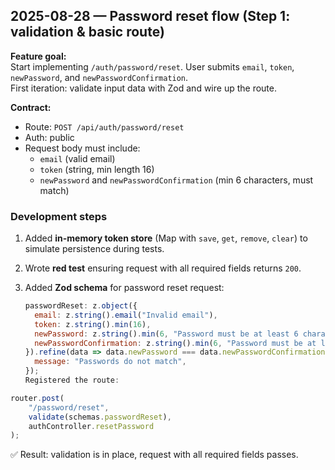 ## 2025-08-28 — Password reset flow (Step 1: validation & basic route)

**Feature goal:**  
Start implementing `/auth/password/reset`. User submits `email`, `token`, `newPassword`, and `newPasswordConfirmation`.  
First iteration: validate input data with Zod and wire up the route.

**Contract:**

- Route: `POST /api/auth/password/reset`
- Auth: public
- Request body must include:
  - `email` (valid email)
  - `token` (string, min length 16)
  - `newPassword` and `newPasswordConfirmation` (min 6 characters, must match)

### Development steps

1. Added **in-memory token store** (Map with `save`, `get`, `remove`, `clear`) to simulate persistence during tests.

2. Wrote **red test** ensuring request with all required fields returns `200`.

3. Added **Zod schema** for password reset request:
   ```js
   passwordReset: z.object({
     email: z.string().email("Invalid email"),
     token: z.string().min(16),
     newPassword: z.string().min(6, "Password must be at least 6 characters"),
     newPasswordConfirmation: z.string().min(6, "Password must be at least 6 characters"),
   }).refine(data => data.newPassword === data.newPasswordConfirmation, {
     message: "Passwords do not match",
   });
   Registered the route:
   ```

```js
router.post(
	"/password/reset",
	validate(schemas.passwordReset),
	authController.resetPassword
);
```

✅ Result: validation is in place, request with all required fields passes.

